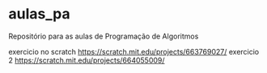 # aulas_pa
Repositório para as aulas de Programação de Algoritmos


exercicio no scratch
https://scratch.mit.edu/projects/663769027/
exercicio 2
https://scratch.mit.edu/projects/664055009/
